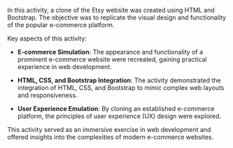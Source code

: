 In this activity, a clone of the Etsy website was created using HTML and Bootstrap. The objective was to replicate the visual design and functionality of the popular e-commerce platform.

Key aspects of this activity:

- **E-commerce Simulation**: The appearance and functionality of a prominent e-commerce website were recreated, gaining practical experience in web development.

- **HTML, CSS, and Bootstrap Integration**: The activity demonstrated the integration of HTML, CSS, and Bootstrap to mimic complex web layouts and responsiveness.

- **User Experience Emulation**: By cloning an established e-commerce platform, the principles of user experience (UX) design were explored.

This activity served as an immersive exercise in web development and offered insights into the complexities of modern e-commerce websites.


